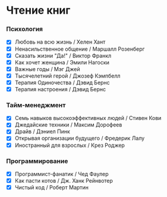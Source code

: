 # Чтение книг

### Психология

- [x]  Любовь на всю жизнь / Хелен Хант
- [x]  Ненасильственное общение / Маршалл Розенберг
- [x]  Сказать жизни "Да!" / Виктор Франкл
- [x]  Как хочет женщина / Эмили Нагоски
- [x]  Важные годы / Мэг Джей
- [x]  Тысячелетний герой / Джозеф Кэмпбелл
- [x]  Терапия Одиночества / Дэвид Бернс
- [x]  Терапия настроения / Дэвид Бернс

### Тайм-менеджмент

- [x]  Семь навыков высокоэффективных людей / Стивен Кови
- [x]  Джедайские техники / Максим Дорофеев
- [x]  Драйв / Дэниел Пинк
- [x]  Открывая организации будущего / Фредерик Лалу
- [x]  Иностранный для взрослых / Крез Роджер

### Программирование

- [x]  Программист-фанатик / Чед Фаулер
- [x]  Как пасти котов / Дж. Ханк Рейнвотер
- [x]  Чистый код / Роберт Мартин
